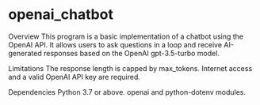 # openai_chatbot
Overview
This program is a basic implementation of a chatbot using the OpenAI API. 
It allows users to ask questions in a loop and receive AI-generated responses based on the OpenAI gpt-3.5-turbo model.

 Limitations
The response length is capped by max_tokens.
Internet access and a valid OpenAI API key are required.

 Dependencies
Python 3.7 or above.
openai and python-dotenv modules.


